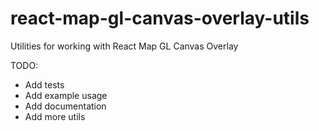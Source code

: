 # react-map-gl-canvas-overlay-utils
Utilities for working with React Map GL Canvas Overlay

TODO:
* Add tests
* Add example usage
* Add documentation
* Add more utils
